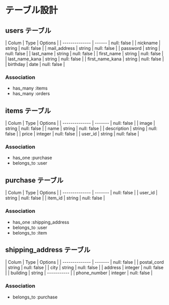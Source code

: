 # テーブル設計

## users テーブル

| Colum           | Type    | Options     |
| --------------  | ------  | null: false |
| nickname        | string  | null: false |
| mail_address    | string  | null: false |
| password        | string  | null: false |
| last_name       | string  | null: false |
| first_name      | string  | null: false |
| last_name_kana  | string  | null: false |
| first_name_kana | string  | null: false |
| birthday        | date    | null: false |

### Association

- has_many :items
- has_many :orders

## items テーブル

| Colum           | Type    | Options     |
| --------------  | ------- | null: false |
| image           | string  | null: false |
| name            | string  | null: false |
| description     | string  | null: false |
| price           | integer | null: false |
| user_id         | string  | null: false |

### Association

- has_one :purchase
- belongs_to :user

## purchase テーブル

| Colum           | Type    | Options     |
| --------------  | ------- | null: false |
| user_id         | string  | null: false |
| item_id         | string  | null: false |

### Association

- has_one :shipping_address
- belongs_to :user
- belongs_to :item

## shipping_address テーブル

| Colum           | Type    | Options     |
| --------------  | ------- | null: false |
| postal_cord     | string  | null: false |
| city            | string  | null: false |
| address         | integer | null: false |
| building        | string  | ----------- |
| phone_number    | integer | null: false |

### Association

- belongs_to :purchase

